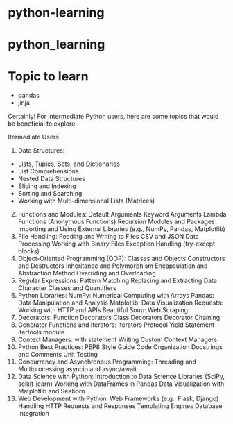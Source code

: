 # python-learning
# python_learning
# Topic to learn 
   - pandas
   - jinja



Certainly! For intermediate Python users, here are some topics that would be beneficial to explore:

Itermediate Users 

1. Data Structures:
 - Lists, Tuples, Sets, and Dictionaries
 - List Comprehensions
 - Nested Data Structures
 - Slicing and Indexing
 - Sorting and Searching
 - Working with Multi-dimensional Lists (Matrices)
 
2. Functions and Modules:
Default Arguments
Keyword Arguments
Lambda Functions (Anonymous Functions)
Recursion
Modules and Packages
Importing and Using External Libraries (e.g., NumPy, Pandas, Matplotlib)
3. File Handling:
Reading and Writing to Files
CSV and JSON Data Processing
Working with Binary Files
Exception Handling (try-except blocks)
4. Object-Oriented Programming (OOP):
Classes and Objects
Constructors and Destructors
Inheritance and Polymorphism
Encapsulation and Abstraction
Method Overriding and Overloading
5. Regular Expressions:
Pattern Matching
Replacing and Extracting Data
Character Classes and Quantifiers
6. Python Libraries:
NumPy: Numerical Computing with Arrays
Pandas: Data Manipulation and Analysis
Matplotlib: Data Visualization
Requests: Working with HTTP and APIs
Beautiful Soup: Web Scraping
7. Decorators:
Function Decorators
Class Decorators
Decorator Chaining
8. Generator Functions and Iterators:
Iterators Protocol
Yield Statement
itertools module
9. Context Managers:
with statement
Writing Custom Context Managers
10. Python Best Practices:
PEP8 Style Guide
Code Organization
Docstrings and Comments
Unit Testing
11. Concurrency and Asynchronous Programming:
Threading and Multiprocessing
asyncio and async/await
12. Data Science with Python:
Introduction to Data Science Libraries (SciPy, scikit-learn)
Working with DataFrames in Pandas
Data Visualization with Matplotlib and Seaborn
13. Web Development with Python:
Web Frameworks (e.g., Flask, Django)
Handling HTTP Requests and Responses
Templating Engines
Database Integration